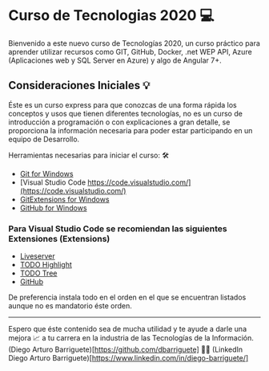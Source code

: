 # Curso de Tecnologias 2020 💻

Bienvenido a este nuevo curso de Tecnologías 2020, un curso práctico para aprender utilizar recursos como GIT, GitHub, Docker, .net WEP API, Azure (Aplicaciones web y SQL Server en Azure) y algo de Angular 7+.

## Consideraciones Iniciales 💡

Éste es un curso express para que conozcas de una forma rápida los conceptos y usos que tienen diferentes tecnologías, no es un curso de introducción a programación o con explicaciones a gran detalle, se proporciona la información necesaria para poder estar participando en un equipo de Desarrollo.

Herramientas necesarias para iniciar el curso: 🛠

* [Git for Windows](https://git-scm.com/download/win)
* [Visual Studio Code https://code.visualstudio.com/](https://code.visualstudio.com/)
* [GitExtensions for Windows](https://github.com/gitextensions/gitextensions/releases)
* [GitHub for Windows](https://desktop.github.com/)

### Para Visual Studio Code se recomiendan las siguientes Extensiones (Extensions) 
* [Liveserver](https://marketplace.visualstudio.com/items?itemName=ritwickdey.LiveServer)
* [TODO Highlight](https://marketplace.visualstudio.com/items?itemName=wayou.vscode-todo-highlight)
* [TODO Tree](https://marketplace.visualstudio.com/items?itemName=Gruntfuggly.todo-tree)
* [GitHub](https://marketplace.visualstudio.com/items?itemName=KnisterPeter.vscode-github)

De preferencia instala todo en el orden en el que se encuentran listados aunque no es mandatorio éste orden.



-------------------------------------
Espero que éste contenido sea de mucha utilidad y te ayude a darle una mejora 📈 a tu carrera en la industria de las Tecnologías de la Información.
(Diego Arturo Barriguete)[https://github.com/dbarriguete] 👨‍💻
(LinkedIn Diego Arturo Barriguete)[https://www.linkedin.com/in/diego-barriguete/] 
